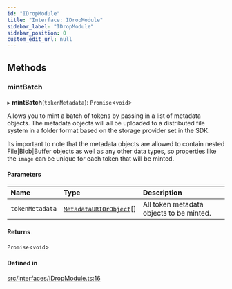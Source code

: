 ```yaml
---
id: "IDropModule"
title: "Interface: IDropModule"
sidebar_label: "IDropModule"
sidebar_position: 0
custom_edit_url: null
---
```


## Methods

### mintBatch

▸ **mintBatch**(`tokenMetadata`): `Promise`<`void`\>

Allows you to mint a batch of tokens by passing in a list of metadata objects.
The metadata objects will all be uploaded to a distributed file system in a folder format
based on the storage provider set in the SDK.

Its important to note that the metadata objects are allowed to contain nested File|Blob|Buffer
objects as well as any other data types, so properties like the `image` can be unique for
each token that will be minted.

#### Parameters

| Name | Type | Description |
| :------ | :------ | :------ |
| `tokenMetadata` | [`MetadataURIOrObject`](../modules#metadatauriorobject)[] | All token metadata objects to be minted. |

#### Returns

`Promise`<`void`\>

#### Defined in

[src/interfaces/IDropModule.ts:16](https://github.com/PrasoonPratham/nftlabs-sdk-ts/blob/e7d1d7f/src/interfaces/IDropModule.ts#L16)
